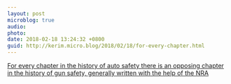 ```yaml
---
layout: post
microblog: true
audio: 
photo: 
date: 2018-02-18 13:24:32 +0800
guid: http://kerim.micro.blog/2018/02/18/for-every-chapter.html
---
```

[For every chapter in the history of auto safety there is an opposing chapter in the history of gun safety, generally written with the help of the NRA](https://99percentinvisible.org/episode/nut-behind-wheel/)

